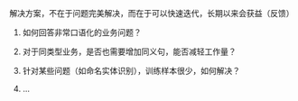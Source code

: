 解决方案，不在于问题完美解决，而在于可以快速迭代，长期以来会获益（反馈）

1. 如何回答非常口语化的业务问题？

   

2. 对于同类型业务，是否也需要增加同义句，能否减轻工作量？

   

3. 针对某些问题（如命名实体识别），训练样本很少，如何解决？

   

4. ...